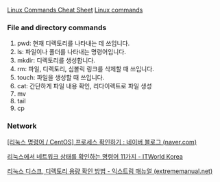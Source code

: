 [Linux Commands Cheat Sheet](https://www.pcwdld.com/linux-commands-cheat-sheet#wbounce-modal)
[Linux commands](https://github.com/sudheerj/Linux-cheat-sheet) 

### File and directory commands 
1. pwd: 현재 디렉토리를 나타내는 데 쓰입니다. 
2. ls: 파일이나 폴더를 나타내는 명령어입니다. 
3. mkdir: 디렉토리를 생성합니다. 
4. rm: 파일, 디렉토리, 심볼릭 링크를 삭제할 때 쓰입니다. 
5. touch: 파일을 생성할 때 쓰입니다. 
6. cat: 간단하게 파일 내용 확인, 리다이렉트로 파일 생성
7. mv
8. tail
9. cp

### Network

[[리눅스 명령어 / CentOS] 프로세스 확인하기 : 네이버 블로그 (naver.com)](https://m.blog.naver.com/anysecure3/222520551540)

[리눅스에서 네트워크 상태를 확인하는 명령어 11가지 - ITWorld Korea](https://www.itworld.co.kr/news/180644)

[리눅스 디스크, 디렉토리 용량 확인 방법 - 익스트림 매뉴얼 (extrememanual.net)](https://extrememanual.net/26618)

